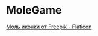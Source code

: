 # MoleGame
<a href="https://www.flaticon.com/ru/free-icons/" title="моль иконки">Моль иконки от Freepik - Flaticon</a>
